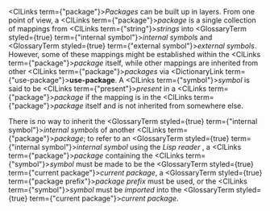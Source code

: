  



<ClLinks  term={"package"}><i>Packages</i></ClLinks> can be built up in layers. From one point of view, a <ClLinks  term={"package"}><i>package</i></ClLinks> is a single collection of mappings from <ClLinks  term={"string"}><i>strings</i></ClLinks> into <GlossaryTerm styled={true} term={"internal symbol"}><i>internal symbols</i></GlossaryTerm> and <GlossaryTerm styled={true} term={"external symbol"}><i>external symbols</i></GlossaryTerm>. However, some of these mappings might be established within the <ClLinks  term={"package"}><i>package</i></ClLinks> itself, while other mappings are inherited from other <ClLinks  term={"package"}><i>packages</i></ClLinks> via <DictionaryLink  term={"use-package"}><b>use-package</b></DictionaryLink>. A <ClLinks  term={"symbol"}><i>symbol</i></ClLinks> is said to be <ClLinks  term={"present"}><i>present</i></ClLinks> in a <ClLinks  term={"package"}><i>package</i></ClLinks> if the mapping is in the <ClLinks  term={"package"}><i>package</i></ClLinks> itself and is not inherited from somewhere else. 



There is no way to inherit the <GlossaryTerm styled={true} term={"internal symbol"}><i>internal symbols</i></GlossaryTerm> of another <ClLinks  term={"package"}><i>package</i></ClLinks>; to refer to an <GlossaryTerm styled={true} term={"internal symbol"}><i>internal symbol</i></GlossaryTerm> using the *Lisp reader* , a <ClLinks  term={"package"}><i>package</i></ClLinks> containing the <ClLinks  term={"symbol"}><i>symbol</i></ClLinks> must be made to be the <GlossaryTerm styled={true} term={"current package"}><i>current package</i></GlossaryTerm>, a <GlossaryTerm styled={true} term={"package prefix"}><i>package prefix</i></GlossaryTerm> must be used, or the <ClLinks  term={"symbol"}><i>symbol</i></ClLinks> must be *imported* into the <GlossaryTerm styled={true} term={"current package"}><i>current package</i></GlossaryTerm>. 



